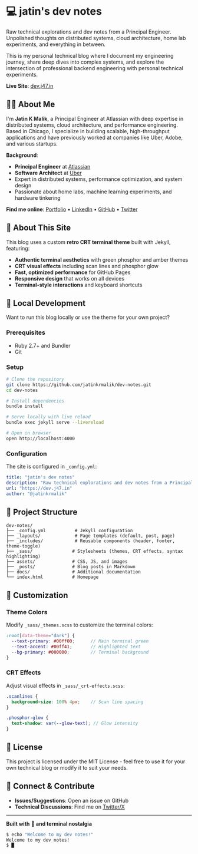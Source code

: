 # 💻 jatin's dev notes

Raw technical explorations and dev notes from a Principal Engineer. Unpolished thoughts on distributed systems, cloud architecture, home lab experiments, and everything in between.

This is my personal technical blog where I document my engineering journey, share deep dives into complex systems, and explore the intersection of professional backend engineering with personal technical experiments.

**Live Site**: [dev.j47.in](https://dev.j47.in)

## 👨‍💻 About Me

I'm **Jatin K Malik**, a Principal Engineer at Atlassian with deep expertise in distributed systems, cloud architecture, and performance engineering. Based in Chicago, I specialize in building scalable, high-throughput applications and have previously worked at companies like Uber, Adobe, and various startups.

**Background**: 
- **Principal Engineer** at [Atlassian](https://www.atlassian.com/)
- **Software Architect** at [Uber](https://www.uber.com/)
- Expert in distributed systems, performance optimization, and system design
- Passionate about home labs, machine learning experiments, and hardware tinkering

**Find me online**: [Portfolio](https://jatinkrmalik.com/) • [LinkedIn](https://linkedin.com/in/jatinkrmalik) • [GitHub](https://github.com/jatinkrmalik) • [Twitter](https://x.com/intent/user?screen_name=jatinkrmalik)


## 🎨 About This Site

This blog uses a custom **retro CRT terminal theme** built with Jekyll, featuring:

- **Authentic terminal aesthetics** with green phosphor and amber themes
- **CRT visual effects** including scan lines and phosphor glow
- **Fast, optimized performance** for GitHub Pages
- **Responsive design** that works on all devices
- **Terminal-style interactions** and keyboard shortcuts



## 🚀 Local Development

Want to run this blog locally or use the theme for your own project?

### Prerequisites
- Ruby 2.7+ and Bundler
- Git

### Setup
```bash
# Clone the repository
git clone https://github.com/jatinkrmalik/dev-notes.git
cd dev-notes

# Install dependencies
bundle install

# Serve locally with live reload
bundle exec jekyll serve --livereload

# Open in browser
open http://localhost:4000
```

### Configuration
The site is configured in `_config.yml`:
```yaml
title: "jatin's dev notes"
description: "Raw technical explorations and dev notes from a Principal Engineer"
url: "https://dev.j47.in"
author: "@jatinkrmalik"
```

## 📁 Project Structure

```
dev-notes/
├── _config.yml           # Jekyll configuration
├── _layouts/             # Page templates (default, post, page)
├── _includes/            # Reusable components (header, footer, theme-toggle)
├── _sass/               # Stylesheets (themes, CRT effects, syntax highlighting)
├── assets/              # CSS, JS, and images
├── _posts/              # Blog posts in Markdown
├── docs/                # Additional documentation
└── index.html           # Homepage
```

## 🎨 Customization

### Theme Colors
Modify `_sass/_themes.scss` to customize the terminal colors:
```scss
:root[data-theme="dark"] {
  --text-primary: #00ff00;      // Main terminal green
  --text-accent: #00ff41;       // Highlighted text
  --bg-primary: #000000;        // Terminal background
}
```

### CRT Effects
Adjust visual effects in `_sass/_crt-effects.scss`:
```scss
.scanlines {
  background-size: 100% 4px;    // Scan line spacing
}

.phosphor-glow {
  text-shadow: var(--glow-text); // Glow intensity
}
```

## 📄 License

This project is licensed under the MIT License - feel free to use it for your own technical blog or modify it to suit your needs.

## 🤝 Connect & Contribute

- **Issues/Suggestions**: Open an issue on GitHub
- **Technical Discussions**: Find me on [Twitter/X](https://x.com/intent/user?screen_name=jatinkrmalik)

---

**Built with** 💚 **and terminal nostalgia**

```bash
$ echo "Welcome to my dev notes!"
Welcome to my dev notes!
$ █
```
